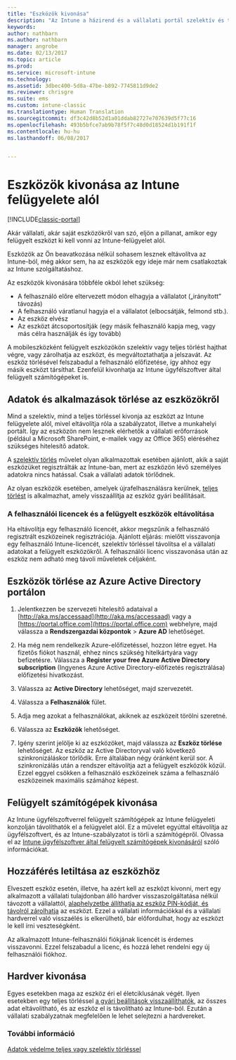```yaml
---
title: "Eszközök kivonása"
description: "Az Intune a házirend és a vállalati portál szelektív és teljes törlését is támogatja az eszközök az Intune-kezelésből való eltávolításához."
keywords: 
author: nathbarn
ms.author: nathbarn
manager: angrobe
ms.date: 02/13/2017
ms.topic: article
ms.prod: 
ms.service: microsoft-intune
ms.technology: 
ms.assetid: 3dbec400-5d8a-47be-b892-7745811d9de2
ms.reviewer: chrisgre
ms.suite: ems
ms.custom: intune-classic
ms.translationtype: Human Translation
ms.sourcegitcommit: df3c42d8b52d1a01ddab82727e707639d5f77c16
ms.openlocfilehash: 493b5bfce7ab9b78f5f7c48d0d18524d1b191f1f
ms.contentlocale: hu-hu
ms.lasthandoff: 06/08/2017


---
```


# <a name="retire-devices-from-intune-management"></a>Eszközök kivonása az Intune felügyelete alól

[!INCLUDE[classic-portal](../includes/classic-portal.md)]

Akár vállalati, akár saját eszközökről van szó, eljön a pillanat, amikor egy felügyelt eszközt ki kell vonni az Intune-felügyelet alól.

Eszközök az Ön beavatkozása nélkül sohasem lesznek eltávolítva az Intune-ból, még akkor sem, ha az eszközök egy ideje már nem csatlakoztak az Intune szolgáltatáshoz.

Az eszközök kivonására többféle okból lehet szükség:

-   A felhasználó előre eltervezett módon elhagyja a vállalatot („irányított” távozás)
-   A felhasználó váratlanul hagyja el a vállalatot (elbocsátják, felmond stb.).
-   Az eszköz elvész
-   Az eszközt átcsoportosítják (egy másik felhasználó kapja meg, vagy más célra használják és így tovább)

A mobileszközként felügyelt eszközökön szelektív vagy teljes törlést hajthat végre, vagy zárolhatja az eszközt, és megváltoztathatja a jelszavát. Az eszköz törlésével felszabadul a felhasználó előfizetése, így ahhoz egy másik eszközt társíthat. Ezenfelül kivonhatja az Intune ügyfélszoftver által felügyelt számítógépeket is.

## <a name="wipe-data-and-apps-from-devices"></a>Adatok és alkalmazások törlése az eszközökről
Mind a szelektív, mind a teljes törléssel kivonja az eszközt az Intune felügyelete alól, mivel eltávolítja róla a szabályzatot, illetve a munkahelyi portált. Így az eszközön nem lesznek elérhetők a vállalati erőforrások (például a Microsoft SharePoint, e-mailek vagy az Office 365) eléréséhez szükséges hitelesítő adatok.

A [szelektív törlés](use-remote-wipe-to-help-protect-data-using-microsoft-intune.md#selective-wipe) művelet olyan alkalmazottak esetében ajánlott, akik a saját eszközüket regisztrálták az Intune-ban, mert az eszközön lévő személyes adatokra nincs hatással. Csak a vállalati adatok törlődnek.

Az olyan eszközök esetében, amelyek újrafelhasználásra kerülnek, [teljes törlést](use-remote-wipe-to-help-protect-data-using-microsoft-intune.md#full-wipe) is alkalmazhat, amely visszaállítja az eszköz gyári beállításait.

### <a name="removing-user-licenses-and-managed-devices"></a>A felhasználói licencek és a felügyelt eszközök eltávolítása
Ha eltávolítja egy felhasználó licencét, akkor megszűnik a felhasználó regisztrált eszközeinek regisztrációja. Ajánlott eljárás: mielőtt visszavonja egy felhasználó Intune-licencét, szelektív törléssel távolítsa el a vállalati adatokat a felügyelt eszközökről. A felhasználói licenc visszavonása után az eszköz nem adható meg távoli műveletek céljaként.

## <a name="to-delete-devices-in-the-azure-active-directory-portal"></a>Eszközök törlése az Azure Active Directory portálon

1.  Jelentkezzen be szervezeti hitelesítő adataival a [http://aka.ms/accessaad](http://aka.ms/accessaad) vagy a [https://portal.office.com](https://portal.office.com) webhelyre, majd válassza a **Rendszergazdai központok** &gt; **Azure AD** lehetőséget.

2.  Ha még nem rendelkezik Azure-előfizetéssel, hozzon létre egyet. Ha fizetős fiókot használ, ehhez nincs szükség hitelkártyára vagy befizetésre. Válassza a **Register your free Azure Active Directory subscription** (Ingyenes Azure Active Directory-előfizetés regisztrálása) előfizetési hivatkozást.

4.  Válassza az **Active Directory** lehetőséget, majd szervezetét.

5.  Válassza a **Felhasználók** fület.

6.  Adja meg azokat a felhasználókat, akiknek az eszközeit törölni szeretné.

7.  Válassza az **Eszközök** lehetőséget.

8.  Igény szerint jelölje ki az eszközöket, majd válassza az **Eszköz törlése** lehetőséget. Az eszköz az Active Directoryval való következő szinkronizáláskor törlődik. Erre általában négy óránként kerül sor. A szinkronizálás után a rendszer eltávolítja azt a felügyelt eszközök közül. Ezzel eggyel csökken a felhasználó eszközeinek száma a felhasználó eszközeinek maximális számához képest.

## <a name="retire-managed-computers"></a>Felügyelt számítógépek kivonása
Az Intune ügyfélszoftverrel felügyelt számítógépek az Intune felügyeleti konzolján távolíthatók el a felügyelet alól. Ez a művelet egyúttal eltávolítja az ügyfélszoftvert, és az Intune-szabályzatot is törli a számítógépről. Olvassa el az [Intune ügyfélszoftver által felügyelt számítógépek kivonásáról](retire-a-windows-pc-with-microsoft-intune.md) szóló információkat.

## <a name="block-access-a-device"></a>Hozzáférés letiltása az eszközhöz
Elveszett eszköz esetén, illetve, ha azért kell az eszközt kivonni, mert egy alkalmazott a vállalati tulajdonban álló hardver visszaszolgáltatása nélkül távozott a vállalattól, [alaphelyzetbe állíthatja az eszköz PIN-kódját, és távolról zárolhatja](use-remote-lock-and-passcode-reset-in-microsoft-intune.md) az eszközt. Ezzel a vállalati információkkal és a vállalati hardverrel való visszaélés is elkerülhető, bár előfordulhat, hogy az eszközt le kell írni veszteségként.

Az alkalmazott Intune-felhasználói fiókjának licencét is érdemes visszavonni. Ezzel felszabadul a licenc, és hozzá lehet rendelni egy új felhasználói fiókhoz.

## <a name="retire-hardware"></a>Hardver kivonása
Egyes esetekben maga az eszköz éri el életciklusának végét. Ilyen esetekben egy teljes törléssel [a gyári beállítások visszaállíthatók](use-remote-wipe-to-help-protect-data-using-microsoft-intune.md), az összes adat eltávolítható, és az eszköz el is távolítható az Intune-ból. Ezután a vállalati szabályzatnak megfelelően le lehet selejtezni a hardvereket.

### <a name="see-also"></a>További információ
[Adatok védelme teljes vagy szelektív törléssel](use-remote-wipe-to-help-protect-data-using-microsoft-intune.md)

